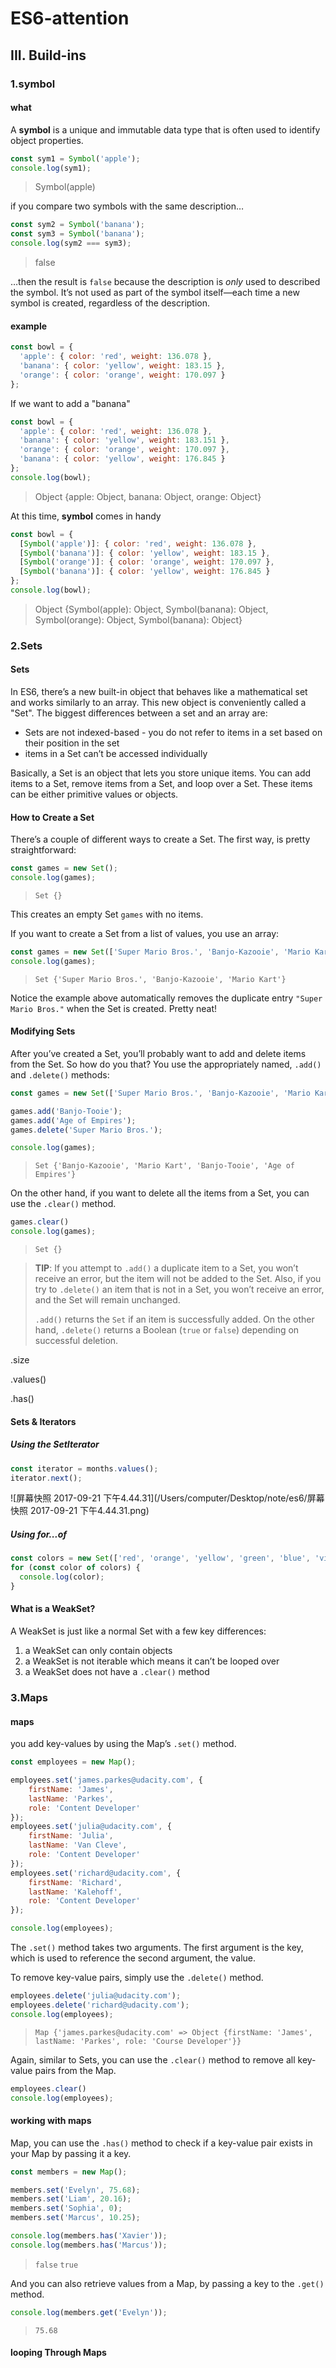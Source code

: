 # ES6-attention

## III. Build-ins

### 1.symbol

#### what

 A **symbol** is a unique and immutable data type that is often used to identify object properties.

```javascript
const sym1 = Symbol('apple');
console.log(sym1);
```

> Symbol(apple)

if you compare two symbols with the same description…

```javascript
const sym2 = Symbol('banana');
const sym3 = Symbol('banana');
console.log(sym2 === sym3);
```

> false

…then the result is `false` because the description is *only* used to described the symbol. It’s not used as part of the symbol itself—each time a new symbol is created, regardless of the description.

#### example

```javascript
const bowl = {
  'apple': { color: 'red', weight: 136.078 },
  'banana': { color: 'yellow', weight: 183.15 },
  'orange': { color: 'orange', weight: 170.097 }
};
```

If we want to add a "banana"

```javascript
const bowl = {
  'apple': { color: 'red', weight: 136.078 },
  'banana': { color: 'yellow', weight: 183.151 },
  'orange': { color: 'orange', weight: 170.097 },
  'banana': { color: 'yellow', weight: 176.845 }
};
console.log(bowl);
```

> Object {apple: Object, banana: Object, orange: Object}

At this time, **symbol** comes in handy  

```javascript
const bowl = {
  [Symbol('apple')]: { color: 'red', weight: 136.078 },
  [Symbol('banana')]: { color: 'yellow', weight: 183.15 },
  [Symbol('orange')]: { color: 'orange', weight: 170.097 },
  [Symbol('banana')]: { color: 'yellow', weight: 176.845 }
};
console.log(bowl);
```

> Object {Symbol(apple): Object, Symbol(banana): Object, Symbol(orange): Object, Symbol(banana): Object}





### 2.Sets

#### Sets

In ES6, there’s a new built-in object that behaves like a mathematical set and works similarly to an array. This new object is conveniently called a "Set". The biggest differences between a set and an array are:

- Sets are not indexed-based - you do not refer to items in a set based on their position in the set
- items in a Set can’t be accessed individually

Basically, a Set is an object that lets you store unique items. You can add items to a Set, remove items from a Set, and loop over a Set. These items can be either primitive values or objects.

#### How to Create a Set

There’s a couple of different ways to create a Set. The first way, is pretty straightforward:

```javascript
const games = new Set();
console.log(games);
```

> `Set {}`

This creates an empty Set `games` with no items.

If you want to create a Set from a list of values, you use an array:

```javascript
const games = new Set(['Super Mario Bros.', 'Banjo-Kazooie', 'Mario Kart', 'Super Mario Bros.']);
console.log(games);
```

> `Set {'Super Mario Bros.', 'Banjo-Kazooie', 'Mario Kart'}`

Notice the example above automatically removes the duplicate entry `"Super Mario Bros."` when the Set is created. Pretty neat!



#### Modifying Sets

After you’ve created a Set, you’ll probably want to add and delete items from the Set. So how do you that? You use the appropriately named, `.add()` and `.delete()` methods:

```javascript
const games = new Set(['Super Mario Bros.', 'Banjo-Kazooie', 'Mario Kart', 'Super Mario Bros.']);

games.add('Banjo-Tooie');
games.add('Age of Empires');
games.delete('Super Mario Bros.');

console.log(games);
```

> `Set {'Banjo-Kazooie', 'Mario Kart', 'Banjo-Tooie', 'Age of Empires'}`

On the other hand, if you want to delete all the items from a Set, you can use the `.clear()` method.

```javascript
games.clear()
console.log(games);
```

> `Set {}`

> **TIP**: If you attempt to `.add()` a duplicate item to a Set, you won’t receive an error, but the item will not be added to the Set. Also, if you try to `.delete()` an item that is not in a Set, you won’t receive an error, and the Set will remain unchanged.
>
> `.add()` returns the `Set` if an item is successfully added. On the other hand, `.delete()` returns a Boolean (`true` or `false`) depending on successful deletion.

.size

.values()

.has()

#### Sets & Iterators

##### Using the SetIterator

```javascript
const iterator = months.values();
iterator.next();
```

![屏幕快照 2017-09-21 下午4.44.31](/Users/computer/Desktop/note/es6/屏幕快照 2017-09-21 下午4.44.31.png)

##### Using for...of

```javascript
const colors = new Set(['red', 'orange', 'yellow', 'green', 'blue', 'violet', 'brown', 'black']);
for (const color of colors) {
  console.log(color);
}
```
#### What is a WeakSet?

A WeakSet is just like a normal Set with a few key differences:

1. a WeakSet can only contain objects
2. a WeakSet is not iterable which means it can’t be looped over
3. a WeakSet does not have a `.clear()` method





### 3.Maps

#### maps

you add key-values by using the Map’s `.set()` method.

```javascript
const employees = new Map();

employees.set('james.parkes@udacity.com', { 
    firstName: 'James',
    lastName: 'Parkes',
    role: 'Content Developer' 
});
employees.set('julia@udacity.com', {
    firstName: 'Julia',
    lastName: 'Van Cleve',
    role: 'Content Developer'
});
employees.set('richard@udacity.com', {
    firstName: 'Richard',
    lastName: 'Kalehoff',
    role: 'Content Developer'
});

console.log(employees);
```

The `.set()` method takes two arguments. The first argument is the key, which is used to reference the second argument, the value.

To remove key-value pairs, simply use the `.delete()` method.

```javascript
employees.delete('julia@udacity.com');
employees.delete('richard@udacity.com');
console.log(employees);
```

> `Map {'james.parkes@udacity.com' => Object {firstName: 'James', lastName: 'Parkes', role: 'Course Developer'}}`

Again, similar to Sets, you can use the `.clear()` method to remove all key-value pairs from the Map.

```javascript
employees.clear()
console.log(employees);
```



#### working with maps

Map, you can use the `.has()` method to check if a key-value pair exists in your Map by passing it a key.

```javascript
const members = new Map();

members.set('Evelyn', 75.68);
members.set('Liam', 20.16);
members.set('Sophia', 0);
members.set('Marcus', 10.25);

console.log(members.has('Xavier'));
console.log(members.has('Marcus'));
```

> `false`
> `true`

And you can also retrieve values from a Map, by passing a key to the `.get()` method.

```javascript
console.log(members.get('Evelyn'));
```

> `75.68`



#### looping Through Maps

